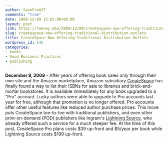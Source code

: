```yaml
---
author: SeanFromIT
comments: "true"
date: 2009-12-09 15:03:00+00:00
layout: post
link: https://feeney.mba/2009/12/09/createspace-now-offering-traditional-distribution-outlets/
slug: createspace-now-offering-traditional-distribution-outlets
title: CreateSpace Now Offering Traditional Distribution Outlets
wordpress_id: 145
categories:
- books
- Good Business Practices
- publishing
---
```


**December 9, 2009** - After years of offering book sales only through their own site and the Amazon marketplace, Amazon subsidiary [CreateSpace](http://www.createspace.com/) has finally found a way to list their ISBNs for sale to libraries and brick-and-mortar bookstores. It is available immediately for any book upgraded to a "Pro" account. Lucky authors were able to upgrade to Pro accounts last year for free, although that promotion is no longer offered. Pro accounts offer other useful features like reduced author purchase prices. This move puts CreateSpace toe-to-toe with traditional publishers, and even other print-on-demand (POD) publishers like Ingram's [Lightning Source](http://www.lightningsource.com/), who already offered such a service for a much steeper fee. At the time of this post, CreateSpace Pro plans costs $39 up-front and $5/year per book while Lightning Source costs $199 up-front.  

